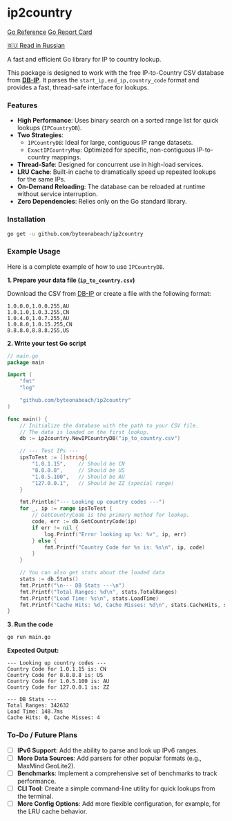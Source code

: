# ip2country

[Go Reference](https://pkg.go.dev/github.com/byteonabeach/ip2country)
[Go Report Card](https://goreportcard.com/report/github.com/byteonabeach/ip2country)

[🇷🇺 Read in Russian](./README_RU.md)

A fast and efficient Go library for IP to country lookup.

This package is designed to work with the free IP-to-Country CSV database from **[DB-IP](https://db-ip.com/db/format/ip-to-country/csv.html)**. It parses the `start_ip,end_ip,country_code` format and provides a fast, thread-safe interface for lookups.

### Features

-   **High Performance**: Uses binary search on a sorted range list for quick lookups (`IPCountryDB`).
-   **Two Strategies**:
    -   `IPCountryDB`: Ideal for large, contiguous IP range datasets.
    -   `ExactIPCountryMap`: Optimized for specific, non-contiguous IP-to-country mappings.
-   **Thread-Safe**: Designed for concurrent use in high-load services.
-   **LRU Cache**: Built-in cache to dramatically speed up repeated lookups for the same IPs.
-   **On-Demand Reloading**: The database can be reloaded at runtime without service interruption.
-   **Zero Dependencies**: Relies only on the Go standard library.

### Installation

```sh
go get -u github.com/byteonabeach/ip2country
```
### Example Usage

Here is a complete example of how to use `IPCountryDB`.

**1. Prepare your data file (`ip_to_country.csv`)**

Download the CSV from [DB-IP](https://db-ip.com/db/format/ip-to-country/csv.html) or create a file with the following format:

```csv
1.0.0.0,1.0.0.255,AU
1.0.1.0,1.0.3.255,CN
1.0.4.0,1.0.7.255,AU
1.0.8.0,1.0.15.255,CN
8.8.8.0,8.8.8.255,US
```

**2. Write your test Go script**

```go
// main.go
package main

import (
	"fmt"
	"log"

	"github.com/byteonabeach/ip2country"
)

func main() {
	// Initialize the database with the path to your CSV file.
	// The data is loaded on the first lookup.
	db := ip2country.NewIPCountryDB("ip_to_country.csv")

	// --- Test IPs ---
	ipsToTest := []string{
		"1.0.1.15",    // Should be CN
		"8.8.8.8",     // Should be US
		"1.0.5.100",   // Should be AU
		"127.0.0.1",   // Should be ZZ (special range)
	}

	fmt.Println("--- Looking up country codes ---")
	for _, ip := range ipsToTest {
		// GetCountryCode is the primary method for lookup.
		code, err := db.GetCountryCode(ip)
		if err != nil {
			log.Printf("Error looking up %s: %v", ip, err)
		} else {
			fmt.Printf("Country Code for %s is: %s\n", ip, code)
		}
	}

	// You can also get stats about the loaded data
	stats := db.Stats()
	fmt.Printf("\n--- DB Stats ---\n")
	fmt.Printf("Total Ranges: %d\n", stats.TotalRanges)
	fmt.Printf("Load Time: %s\n", stats.LoadTime)
	fmt.Printf("Cache Hits: %d, Cache Misses: %d\n", stats.CacheHits, stats.CacheMisses)
}
```

**3. Run the code**

```sh
go run main.go
```

**Expected Output:**

```
--- Looking up country codes ---
Country Code for 1.0.1.15 is: CN
Country Code for 8.8.8.8 is: US
Country Code for 1.0.5.100 is: AU
Country Code for 127.0.0.1 is: ZZ

--- DB Stats ---
Total Ranges: 342632
Load Time: 148.7ms
Cache Hits: 0, Cache Misses: 4
```

### To-Do / Future Plans
-   [ ] **IPv6 Support**: Add the ability to parse and look up IPv6 ranges.
-   [ ] **More Data Sources**: Add parsers for other popular formats (e.g., MaxMind GeoLite2).
-   [ ] **Benchmarks**: Implement a comprehensive set of benchmarks to track performance.
-   [ ] **CLI Tool**: Create a simple command-line utility for quick lookups from the terminal.
-   [ ] **More Config Options**: Add more flexible configuration, for example, for the LRU cache behavior.
